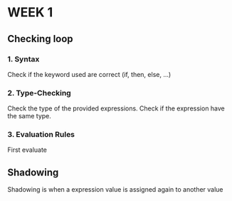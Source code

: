 # WEEK 1

## Checking loop

### 1. Syntax 

Check if the keyword used are correct (if, then, else, ...)

### 2. Type-Checking 

Check the type of the provided expressions. Check if the expression have the same type.

### 3. Evaluation Rules 

First evaluate 
   

## Shadowing

Shadowing is when a expression value is assigned again to another value 

